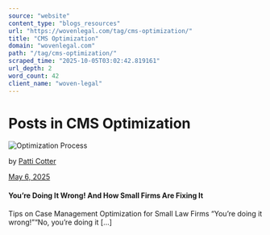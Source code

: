 ```yaml
---
source: "website"
content_type: "blogs_resources"
url: "https://wovenlegal.com/tag/cms-optimization/"
title: "CMS Optimization"
domain: "wovenlegal.com"
path: "/tag/cms-optimization/"
scraped_time: "2025-10-05T03:02:42.819161"
url_depth: 2
word_count: 42
client_name: "woven-legal"
---
```


# Posts in CMS Optimization

![Optimization Process](https://wovenlegal.com/wp-content/uploads/2025/05/Optimization-Process.jpg)

by [Patti Cotter](https://wovenlegal.com/author/patti-cotter/)

[May 6, 2025](https://wovenlegal.com/2025/05/06/)

#### You’re Doing It Wrong! And How Small Firms Are Fixing It

Tips on Case Management Optimization for Small Law Firms “You’re doing it wrong!”“No, you’re doing it [...]